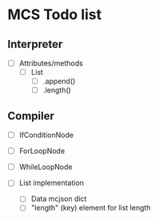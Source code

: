 # MCS Todo list

## Interpreter
  - [ ] Attributes/methods
    - [ ] List
      - [ ] .append()
      - [ ] .length()

## Compiler
  - [ ] IfConditionNode
  - [ ] ForLoopNode
  - [ ] WhileLoopNode


  - [ ] List implementation
    - [ ] Data mcjson dict
    - [ ] "length" (key) element for list length
